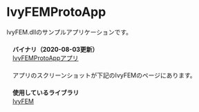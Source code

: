 ﻿IvyFEMProtoApp  
==============  

IvyFEM.dllのサンプルアプリケーションです。  
　  
　**バイナリ（2020-08-03更新）**  
　[IvyFEMProtoAppアプリ](https://github.com/ryujimiya/IvyFEMProtoApp/blob/master/publish/)  
　  
　アプリのスクリーンショットが下記のIvyFEMのページにあります。  
　  
　**使用しているライブラリ**  
　[IvyFEM](https://github.com/ryujimiya/IvyFEM/)  
　  
